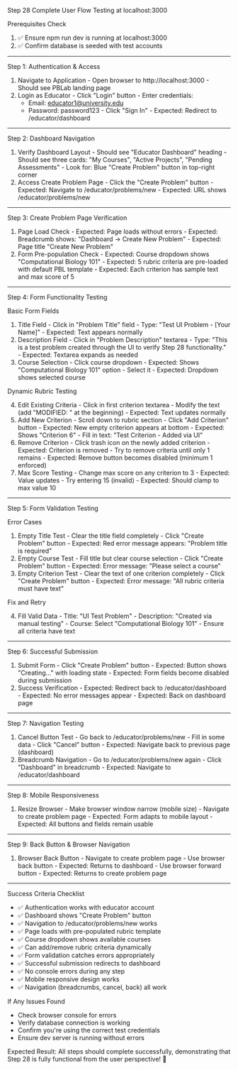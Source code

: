 Step 28 Complete User Flow Testing at localhost:3000

  Prerequisites Check

  1. ✅ Ensure npm run dev is running at localhost:3000
  2. ✅ Confirm database is seeded with test accounts

  ---
  Step 1: Authentication & Access

  1. Navigate to Application
    - Open browser to http://localhost:3000
    - Should see PBLab landing page
  2. Login as Educator
    - Click "Login" button
    - Enter credentials:
        - Email: educator1@university.edu
      - Password: password123
    - Click "Sign In"
    - Expected: Redirect to /educator/dashboard

  ---
  Step 2: Dashboard Navigation

  1. Verify Dashboard Layout
    - Should see "Educator Dashboard" heading
    - Should see three cards: "My Courses", "Active Projects", "Pending Assessments"
    - Look for: Blue "Create Problem" button in top-right corner
  2. Access Create Problem Page
    - Click the "Create Problem" button
    - Expected: Navigate to /educator/problems/new
    - Expected: URL shows /educator/problems/new

  ---
  Step 3: Create Problem Page Verification

  1. Page Load Check
    - Expected: Page loads without errors
    - Expected: Breadcrumb shows: "Dashboard → Create New Problem"
    - Expected: Page title "Create New Problem"
  2. Form Pre-population Check
    - Expected: Course dropdown shows "Computational Biology 101"
    - Expected: 5 rubric criteria are pre-loaded with default PBL template
    - Expected: Each criterion has sample text and max score of 5

  ---
  Step 4: Form Functionality Testing

  Basic Form Fields

  1. Title Field
    - Click in "Problem Title" field
    - Type: "Test UI Problem - [Your Name]"
    - Expected: Text appears normally
  2. Description Field
    - Click in "Problem Description" textarea
    - Type: "This is a test problem created through the UI to verify Step 28 functionality."
    - Expected: Textarea expands as needed
  3. Course Selection
    - Click course dropdown
    - Expected: Shows "Computational Biology 101" option
    - Select it
    - Expected: Dropdown shows selected course

  Dynamic Rubric Testing

  4. Edit Existing Criteria
    - Click in first criterion textarea
    - Modify the text (add "MODIFIED: " at the beginning)
    - Expected: Text updates normally
  5. Add New Criterion
    - Scroll down to rubric section
    - Click "Add Criterion" button
    - Expected: New empty criterion appears at bottom
    - Expected: Shows "Criterion 6"
    - Fill in text: "Test Criterion - Added via UI"
  6. Remove Criterion
    - Click trash icon on the newly added criterion
    - Expected: Criterion is removed
    - Try to remove criteria until only 1 remains
    - Expected: Remove button becomes disabled (minimum 1 enforced)
  7. Max Score Testing
    - Change max score on any criterion to 3
    - Expected: Value updates
    - Try entering 15 (invalid)
    - Expected: Should clamp to max value 10

  ---
  Step 5: Form Validation Testing

  Error Cases

  1. Empty Title Test
    - Clear the title field completely
    - Click "Create Problem" button
    - Expected: Red error message appears: "Problem title is required"
  2. Empty Course Test
    - Fill title but clear course selection
    - Click "Create Problem" button
    - Expected: Error message: "Please select a course"
  3. Empty Criterion Test
    - Clear the text of one criterion completely
    - Click "Create Problem" button
    - Expected: Error message: "All rubric criteria must have text"

  Fix and Retry

  4. Fill Valid Data
    - Title: "UI Test Problem"
    - Description: "Created via manual testing"
    - Course: Select "Computational Biology 101"
    - Ensure all criteria have text

  ---
  Step 6: Successful Submission

  1. Submit Form
    - Click "Create Problem" button
    - Expected: Button shows "Creating..." with loading state
    - Expected: Form fields become disabled during submission
  2. Success Verification
    - Expected: Redirect back to /educator/dashboard
    - Expected: No error messages appear
    - Expected: Back on dashboard page

  ---
  Step 7: Navigation Testing

  1. Cancel Button Test
    - Go back to /educator/problems/new
    - Fill in some data
    - Click "Cancel" button
    - Expected: Navigate back to previous page (dashboard)
  2. Breadcrumb Navigation
    - Go to /educator/problems/new again
    - Click "Dashboard" in breadcrumb
    - Expected: Navigate to /educator/dashboard

  ---
  Step 8: Mobile Responsiveness

  1. Resize Browser
    - Make browser window narrow (mobile size)
    - Navigate to create problem page
    - Expected: Form adapts to mobile layout
    - Expected: All buttons and fields remain usable

  ---
  Step 9: Back Button & Browser Navigation

  1. Browser Back Button
    - Navigate to create problem page
    - Use browser back button
    - Expected: Returns to dashboard
    - Use browser forward button
    - Expected: Returns to create problem page

  ---
  Success Criteria Checklist

  - ✅ Authentication works with educator account
  - ✅ Dashboard shows "Create Problem" button
  - ✅ Navigation to /educator/problems/new works
  - ✅ Page loads with pre-populated rubric template
  - ✅ Course dropdown shows available courses
  - ✅ Can add/remove rubric criteria dynamically
  - ✅ Form validation catches errors appropriately
  - ✅ Successful submission redirects to dashboard
  - ✅ No console errors during any step
  - ✅ Mobile responsive design works
  - ✅ Navigation (breadcrumbs, cancel, back) all work

  If Any Issues Found

  - Check browser console for errors
  - Verify database connection is working
  - Confirm you're using the correct test credentials
  - Ensure dev server is running without errors

  Expected Result: All steps should complete successfully, demonstrating that Step 28 is fully functional from the user perspective! 🎉